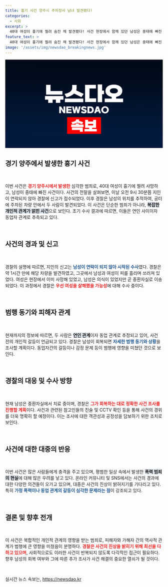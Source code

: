 ```yaml
---
title: 흉기 사건 양주시 주차장서 남녀 발견됐다!
categories:
  - 사회
excerpt: >
  40대 여성이 흉기에 찔려 숨진 채 발견됐다! 사건 현장에서 함께 있던 남성은 중태에 빠진 상태로 경찰에 체포됐다. 이들은 연인 겸 동업자 관계로, 범행의 배경은 무엇일까? 사건의 전말에 궁금증이 커진다!
feature_text: >
  40대 여성이 흉기에 찔려 숨진 채 발견됐다! 사건 현장에서 함께 있던 남성은 중태에 빠진 상태로 경찰에 체포됐다. 이들은 연인 겸 동업자 관계로, 범행의 배경은 무엇일까? 사건의 전말에 궁금증이 커진다!
image: '/assets/img/newsdao_breakingnews.jpg'
---
```


<p><img src="/assets/img/newsdao_breakingnews.jpg" alt="koreaapp 속보" /></p>

<h2 data-ke-size="size26">경기 양주에서 발생한 흉기 사건</h2>

<p data-ke-size="size16">&nbsp;</p>

<p data-ke-size="size16">이번 사건은 <b><span style="color: #ee2323;">경기 양주시에서 발생한</span></b> 심각한 범죄로, 40대 여성이 흉기에 찔려 사망하고, 남성이 중태에 빠진 사건이다. 사건의 전말을 살펴보면, 이날 오전 9시 30분쯤 지인이 연락되지 않아 경찰에 신고가 접수되었다. 이후 경찰은 남성의 위치를 추적하여, 공터에 주차된 차량 안에서 두 사람이 발견되었다. 이 사건은 단순한 범죄가 아니라, <b><span style="background-color: #21538527;">복잡한 개인적 관계가 얽힌 사건</span></b>으로 보인다. 초기 수사 결과에 따르면, 이들은 연인 사이이자 동업자 관계로 추측되고 있다.</p>

<p data-ke-size="size16">&nbsp;</p>

<h2 data-ke-size="size26">사건의 경과 및 신고</h2>

<p data-ke-size="size16">&nbsp;</p>

<p data-ke-size="size16">경찰의 설명에 따르면, 지인의 신고는 <b><span style="color: #1a5490;">남성이 연락이 되지 않아 시작된 수사</span></b>였다. 경찰은 약 1시간 만에 해당 차량을 발견하였고, 그곳에서 남성과 여성이 피를 흘리며 쓰러져 있었다. 여성은 현장에서 이미 사망해 있었고, 남성은 의식이 있었지만 곧 중환자실로 이송되었다. 이 과정에서 경찰은 <b><span style="color: #ee2323;">우선 여성을 살해했을 가능성</span></b>에 대해 수사 중이다.</p>

<p data-ke-size="size16">&nbsp;</p>

<h2 data-ke-size="size26">범행 동기와 피해자 관계</h2>

<p data-ke-size="size16">&nbsp;</p>

<p data-ke-size="size16">현재까지의 정보에 따르면, 두 사람은 <b><span style="background-color: #21538527;">연인 관계</span></b>이자 동업 관계로 추정되고 있어, 사건 전의 개인적 갈등이 언급되고 있다. 경찰은 남성이 회복되면 <b><span style="color: #1a5490;">자세한 범행 동기와 상황</span></b>을 조사할 계획이다. 동업자간의 갈등이나 감정 문제 등이 범행에 영향을 미쳤던 것으로 보인다.</p>

<p data-ke-size="size16">&nbsp;</p>

<h2 data-ke-size="size26">경찰의 대응 및 수사 방향</h2>

<p data-ke-size="size16">&nbsp;</p>

<p data-ke-size="size16">현재 남성은 중환자실에서 치료 중이며, 경찰은 <b><span style="color: #ee2323;">그가 회복하는 대로 정확한 사건 조사를 진행할 계획</span></b>이다. 사건과 관련된 참고인들의 진술 및 CCTV 확인 등을 통해 사건의 경위를 더욱 명확히 할 예정이다. 이는 조사에 대한 객관성과 공정성을 담보하기 위한 조치로 보인다.</p>

<p data-ke-size="size16">&nbsp;</p>

<h2 data-ke-size="size26">사건에 대한 대중의 반응</h2>

<p data-ke-size="size16">&nbsp;</p>

<p data-ke-size="size16">이번 사건은 많은 사람들에게 충격을 주고 있으며, 평범한 일상 속에서 발생한 <b><span style="background-color: #21538527;">폭력 범죄의 현실</span></b>에 대해 많은 우려를 낳고 있다. 온라인 커뮤니티 및 SNS에서는 사건의 경과에 대한 다양한 의견들이 오가고 있으며, 대중은 사건의 진상이 밝혀지기를 기다리고 있다. 특히 <b><span style="color: #1a5490;">가정 폭력이나 동업 관계의 갈등이 심각한 문제라는 점</span></b>이 강조되고 있다.</p>

<p data-ke-size="size16">&nbsp;</p>

<h2 data-ke-size="size26">결론 및 향후 전개</h2>

<p data-ke-size="size16">&nbsp;</p>

<p data-ke-size="size16">이 사건은 복합적인 개인적 관계의 영향을 받는 범죄로, 피해자와 가해자 간의 역사적 관계가 범행에 큰 영향을 미쳤음이 분명하다. <b><span style="color: #ee2323;">경찰은 사건의 진상을 밝히기 위해 최선을 다하고 있으며</span></b>, 사회적으로도 이러한 사건이 반복되지 않도록 다각적인 접근이 필요하다. 향후 남성의 회복 여부와 그에 따른 추가 조사가 사건 해결의 중요한 열쇠가 될 것이다.</p>

<p data-ke-size="size16">&nbsp;</p>
실시간 뉴스 속보는, <a href="https://newsdao.kr" rel="dofollow">https://newsdao.kr</a>


